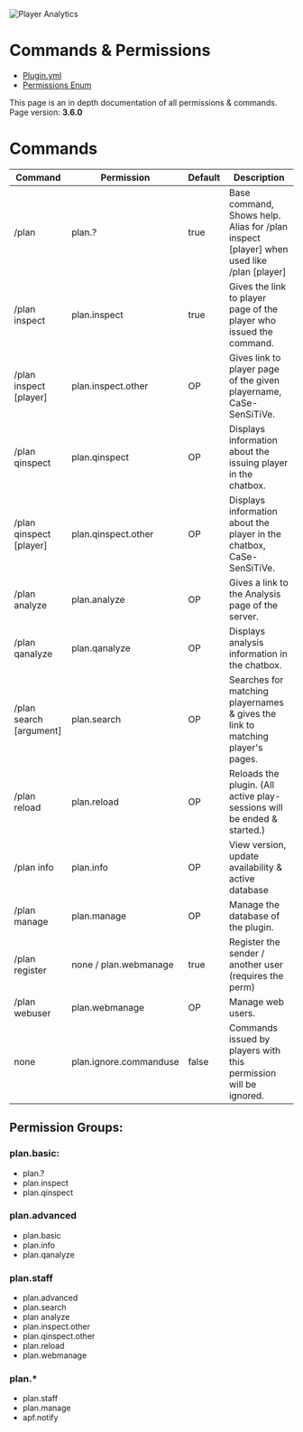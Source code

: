 ![Player Analytics](https://puu.sh/t8vin.png)
# Commands & Permissions

- [Plugin.yml](/Plan/src/main/resources/plugin.yml)
- [Permissions Enum](/Plan/src/main/java/com/djrapitops/plan/Permissions.java)

This page is an in depth documentation of all permissions & commands.  
Page version: **3.6.0**

# Commands

Command | Permission | Default | Description
--- | ---- | ------ | ---------------------------------
/plan | plan.? | true | Base command, Shows help. Alias for /plan inspect [player] when used like /plan [player]
/plan inspect | plan.inspect | true | Gives the link to player page of the player who issued the command.
/plan inspect [player] | plan.inspect.other | OP | Gives link to player page of the given playername, CaSe-SenSiTiVe.
/plan qinspect | plan.qinspect | OP | Displays information about the issuing player in the chatbox.
/plan qinspect [player] | plan.qinspect.other | OP | Displays information about the player in the chatbox, CaSe-SenSiTiVe.
/plan analyze | plan.analyze | OP | Gives a link to the Analysis page of the server.
/plan qanalyze | plan.qanalyze | OP | Displays analysis information in the chatbox.
/plan search [argument] | plan.search | OP | Searches for matching playernames & gives the link to matching player's pages.
/plan reload | plan.reload | OP | Reloads the plugin. (All active play-sessions will be ended & started.)
/plan info | plan.info | OP | View version, update availability & active database
/plan manage | plan.manage | OP | Manage the database of the plugin.
/plan register | none / plan.webmanage | true | Register the sender / another user (requires the perm)  
/plan webuser | plan.webmanage | OP | Manage web users.
none | plan.ignore.commanduse | false | Commands issued by players with this permission will be ignored.
  
## Permission Groups:

### plan.basic:
- plan.?
- plan.inspect
- plan.qinspect

### plan.advanced
- plan.basic
- plan.info
- plan.qanalyze

### plan.staff
- plan.advanced
- plan.search
- plan analyze
- plan.inspect.other
- plan.qinspect.other
- plan.reload
- plan.webmanage

### plan.*
- plan.staff
- plan.manage
- apf.notify

